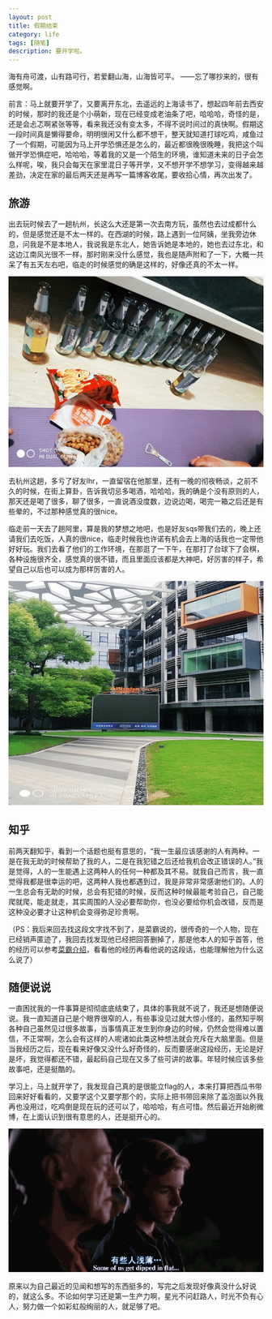 ```yaml
---
layout: post
title: 假期结束
category: life
tags: [随笔]
description: 要开学啦。
---
```



海有舟可渡，山有路可行，若爱翻山海，山海皆可平。                    ——忘了哪抄来的，很有感觉啊。

前言：马上就要开学了，又要离开东北，去遥远的上海读书了，想起四年前去西安的时候，那时的我还是个小萌新，现在已经变成老油条了吧，哈哈哈，奇怪的是，还是会忐忑啊紧张等等，看来我还没有变太多，不得不说时间过的真快啊。假期这一段时间真是懒得要命，明明很闲又什么都不想干，整天就知道打球吃鸡，咸鱼过了一个假期，可能因为马上开学恐惧还是怎么的，最近都很晚很晚睡，我把这个叫做开学恐惧症吧，哈哈哈，等着我的又是一个陌生的环境，谁知道未来的日子会怎么样呢，唉，我只会每天在家里混日子等开学，又不想开学不想学习，变得越来越差劲，决定在家的最后两天还是再写一篇博客收尾，要收拾心情，再次出发了。

## 旅游

出去玩时候去了一趟杭州，长这么大还是第一次去南方玩，虽然也去过成都什么的，但是感觉还是不太一样的。在西湖的时候，路上遇到一位阿姨，坐我旁边休息，问我是不是本地人，我说我是东北人，她告诉她是本地的，她也去过东北，和这边江南风光很不一样，那时刚来没什么感觉，我也是随声附和了一下，大概一共呆了有五天左右吧，临走的时候感觉的确是这样的，好像还真的不太一样。

![酒](https://github.com/Yangtiancoder/Yangtiancoder.github.io/blob/master/assets/images/wine.png?raw=true)

去杭州这趟，多亏了好友lhr，一直留宿在他那里，还有一晚的彻夜畅谈，之前不久的时候，在街上算卦，告诉我切忌多喝酒，哈哈哈，我的确是个没有原则的人，那天还是喝了很多，聊了很多，一直说酒没度数，边说边喝，喝完一箱之后还是有些晕的，不过那种感觉真的很nice。

临走前一天去了趟阿里，算是我的梦想之地吧，也是好友sqs带我们去的，晚上还请我们去吃饭，人真的很nice，临走时候我也许诺有机会去上海的话我也一定带他好好玩。我们去看了他们的工作环境，在那逛了一下午，在那打了台球下了会棋，各种设施很齐全，感觉真的很不错，而且里面应该都是大神吧，好厉害的样子，希望自己以后也可以成为那样厉害的人。

![阿里](https://github.com/Yangtiancoder/Yangtiancoder.github.io/blob/master/assets/images/alibaba.jpg?raw=true)

## 知乎

前两天翻知乎，看到一个话题也挺有意思的，“我一生最应该感谢的人有两种。一是在我无助的时候帮助了我的人，二是在我犯错之后还给我机会改正错误的人。”我是觉得，人的一生能遇上这两种人的任何一种都及其不易。就我自己而言，我一直觉得我都是很幸运的吧，这两种人我也都遇到过，我是非常非常感谢他们的。人的一生总会有无助的时候，总会有犯错的时候，反而这种时候最能考验自己，自己能爬就爬，能走就走，其实周围的人没必要帮助你，也没必要给你机会改错，反而是这种没必要才让这种机会变得弥足珍贵啊。

（PS：我后来回去找这段文字找不到了，是菜霸说的，很传奇的一个人物，现在已经销声匿迹了，我回去找发现他已经把回答删掉了，那是他本人的知乎首答，他的经历可以参考[菜霸介绍](https://3g.163.com/news/article/BMHOR91C000155K8.html#adaptation=pc)，看看他的经历再看他说的这段话，也能理解他为什么这么说了）

## 随便说说

一直困扰我的一件事算是彻彻底底结束了，具体的事我就不说了，我还是想随便说说。我一直知道自己是个眼界很窄的人，有些事没见过就大惊小怪的，虽然知乎啊各种自己虽然见过很多故事，当事情真正发生到你身边的时候，仍然会觉得难以置信，不正常啊，怎么会有这样的人呢诸如此类这种想法就会充斥在大脑里面。但是当我经历之后，现在看来好像又没什么好奇怪的，反而要感谢这段经历，无论是好是坏，我觉得都还不错，最起码自己现在又多了些可讲的故事。年轻时候应该多些故事吧，还是挺酷的。

学习上，马上就开学了，我发现自己真的是很能立flag的人，本来打算把西瓜书带回来好好看看的，又要学这个又要学那个的，实际上把书带回来除了盖泡面以外我再也没用过，吃鸡倒是现在玩的还可以了，哈哈哈，有点可惜。然后最近开始刷微博，在上面认识到很有意思的人，还是挺开心的。

![动图](https://github.com/Yangtiancoder/Yangtiancoder.github.io/blob/master/assets/images/img-006IPlJt.gif?raw=true)

原来以为自己最近的见闻和想写的东西挺多的，写完之后发现好像真没什么好说的，就这么多。不论如何学习还是第一生产力啊，星光不问赶路人，时光不负有心人，努力做一个如彩虹般绚丽的人，就足够了吧。








